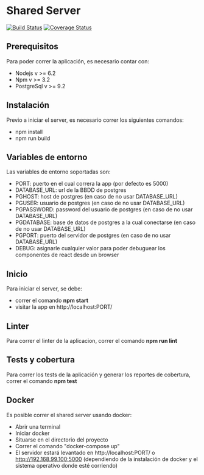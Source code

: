 # Shared Server
[![Build Status](https://travis-ci.org/zaragozamartin91/taller2SharedServer.svg?branch=master)](https://travis-ci.org/zaragozamartin91/taller2SharedServer)
<a href='https://coveralls.io/github/zaragozamartin91/taller2SharedServer?branch=master'><img src='https://coveralls.io/repos/github/zaragozamartin91/taller2SharedServer/badge.svg?branch=confTravis' alt='Coverage Status' /></a>

## Prerequisitos
Para poder correr la aplicación, es necesario contar con:
* Nodejs v >= 6.2
* Npm v >= 3.2
* PostgreSql v >= 9.2

## Instalación
Previo a iniciar el server, es necesario correr los siguientes comandos:
* npm install
* npm run build

## Variables de entorno
Las variables de entorno soportadas son:
* PORT: puerto en el cual correra la app (por defecto es 5000)
* DATABASE_URL: url de la BBDD de postgres
* PGHOST: host de postgres (en caso de no usar DATABASE_URL)
* PGUSER: usuario de postgres (en caso de no usar DATABASE_URL)
* PGPASSWORD: password del usuario de postgres (en caso de no usar DATABASE_URL)
* PGDATABASE: base de datos de postgres a la cual conectarse (en caso de no usar DATABASE_URL)
* PGPORT: puerto del servidor de postgres (en caso de no usar DATABASE_URL)
* DEBUG: asignarle cualquier valor para poder debuguear los componentes de react desde un browser

## Inicio
Para iniciar el server, se debe:
* correr el comando **npm start**
* visitar la app en http://localhost:PORT/

## Linter
Para correr el linter de la aplicacion, correr el comando **npm run lint**

## Tests y cobertura
Para correr los tests de la aplicación y generar los reportes de cobertura, correr el comando **npm test**

## Docker
Es posible correr el shared server usando docker:
* Abrir una terminal
* Iniciar docker
* Situarse en el directorio del proyecto
* Correr el comando "docker-compose up"
* El servidor estará levantado en http://localhost:PORT/ o http://192.168.99.100:5000 (dependiendo de la instalación de docker y el sistema operativo donde esté corriendo)
